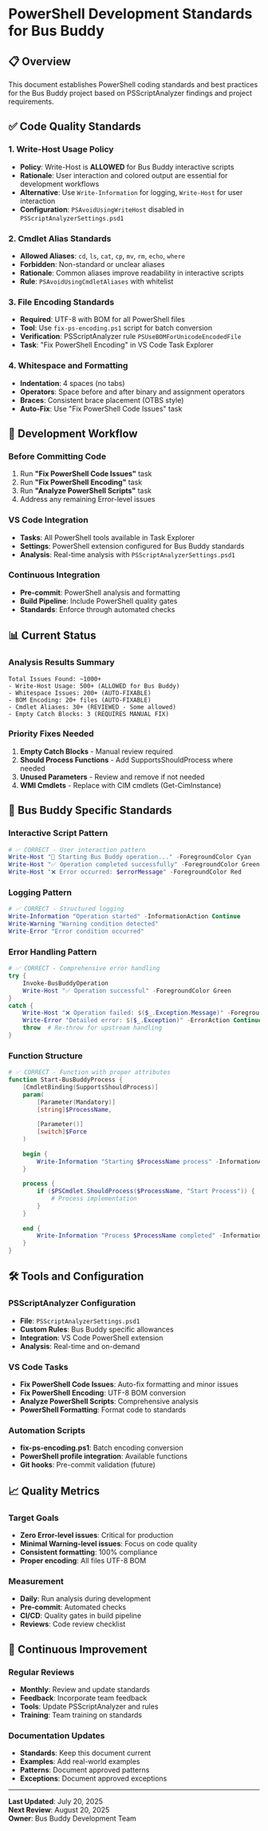 # PowerShell Development Standards for Bus Buddy

## 📋 **Overview**
This document establishes PowerShell coding standards and best practices for the Bus Buddy project based on PSScriptAnalyzer findings and project requirements.

## ✅ **Code Quality Standards**

### **1. Write-Host Usage Policy**
- **Policy**: Write-Host is **ALLOWED** for Bus Buddy interactive scripts
- **Rationale**: User interaction and colored output are essential for development workflows
- **Alternative**: Use `Write-Information` for logging, `Write-Host` for user interaction
- **Configuration**: `PSAvoidUsingWriteHost` disabled in `PSScriptAnalyzerSettings.psd1`

### **2. Cmdlet Alias Standards**
- **Allowed Aliases**: `cd`, `ls`, `cat`, `cp`, `mv`, `rm`, `echo`, `where`
- **Forbidden**: Non-standard or unclear aliases
- **Rationale**: Common aliases improve readability in interactive scripts
- **Rule**: `PSAvoidUsingCmdletAliases` with whitelist

### **3. File Encoding Standards**
- **Required**: UTF-8 with BOM for all PowerShell files
- **Tool**: Use `fix-ps-encoding.ps1` script for batch conversion
- **Verification**: PSScriptAnalyzer rule `PSUseBOMForUnicodeEncodedFile`
- **Task**: "Fix PowerShell Encoding" in VS Code Task Explorer

### **4. Whitespace and Formatting**
- **Indentation**: 4 spaces (no tabs)
- **Operators**: Space before and after binary and assignment operators
- **Braces**: Consistent brace placement (OTBS style)
- **Auto-Fix**: Use "Fix PowerShell Code Issues" task

## 🔧 **Development Workflow**

### **Before Committing Code**
1. Run **"Fix PowerShell Code Issues"** task
2. Run **"Fix PowerShell Encoding"** task  
3. Run **"Analyze PowerShell Scripts"** task
4. Address any remaining Error-level issues

### **VS Code Integration**
- **Tasks**: All PowerShell tools available in Task Explorer
- **Settings**: PowerShell extension configured for Bus Buddy standards
- **Analysis**: Real-time analysis with `PSScriptAnalyzerSettings.psd1`

### **Continuous Integration**
- **Pre-commit**: PowerShell analysis and formatting
- **Build Pipeline**: Include PowerShell quality gates
- **Standards**: Enforce through automated checks

## 📊 **Current Status**

### **Analysis Results Summary**
```
Total Issues Found: ~1000+
- Write-Host Usage: 500+ (ALLOWED for Bus Buddy)
- Whitespace Issues: 200+ (AUTO-FIXABLE)
- BOM Encoding: 20+ files (AUTO-FIXABLE)
- Cmdlet Aliases: 30+ (REVIEWED - Some allowed)
- Empty Catch Blocks: 3 (REQUIRES MANUAL FIX)
```

### **Priority Fixes Needed**
1. **Empty Catch Blocks** - Manual review required
2. **Should Process Functions** - Add SupportsShouldProcess where needed
3. **Unused Parameters** - Review and remove if not needed
4. **WMI Cmdlets** - Replace with CIM cmdlets (Get-CimInstance)

## 🎯 **Bus Buddy Specific Standards**

### **Interactive Script Pattern**
```powershell
# ✅ CORRECT - User interaction pattern
Write-Host "🚌 Starting Bus Buddy operation..." -ForegroundColor Cyan
Write-Host "✅ Operation completed successfully" -ForegroundColor Green
Write-Host "❌ Error occurred: $errorMessage" -ForegroundColor Red
```

### **Logging Pattern**  
```powershell
# ✅ CORRECT - Structured logging
Write-Information "Operation started" -InformationAction Continue
Write-Warning "Warning condition detected"
Write-Error "Error condition occurred"
```

### **Error Handling Pattern**
```powershell
# ✅ CORRECT - Comprehensive error handling
try {
    Invoke-BusBuddyOperation
    Write-Host "✅ Operation successful" -ForegroundColor Green
}
catch {
    Write-Host "❌ Operation failed: $($_.Exception.Message)" -ForegroundColor Red
    Write-Error "Detailed error: $($_.Exception)" -ErrorAction Continue
    throw  # Re-throw for upstream handling
}
```

### **Function Structure**
```powershell
# ✅ CORRECT - Function with proper attributes
function Start-BusBuddyProcess {
    [CmdletBinding(SupportsShouldProcess)]
    param(
        [Parameter(Mandatory)]
        [string]$ProcessName,
        
        [Parameter()]
        [switch]$Force
    )
    
    begin {
        Write-Information "Starting $ProcessName process" -InformationAction Continue
    }
    
    process {
        if ($PSCmdlet.ShouldProcess($ProcessName, "Start Process")) {
            # Process implementation
        }
    }
    
    end {
        Write-Information "Process $ProcessName completed" -InformationAction Continue
    }
}
```

## 🛠️ **Tools and Configuration**

### **PSScriptAnalyzer Configuration**
- **File**: `PSScriptAnalyzerSettings.psd1`
- **Custom Rules**: Bus Buddy specific allowances
- **Integration**: VS Code PowerShell extension
- **Analysis**: Real-time and on-demand

### **VS Code Tasks**
- **Fix PowerShell Code Issues**: Auto-fix formatting and minor issues
- **Fix PowerShell Encoding**: UTF-8 BOM conversion
- **Analyze PowerShell Scripts**: Comprehensive analysis
- **PowerShell Formatting**: Format code to standards

### **Automation Scripts**
- **fix-ps-encoding.ps1**: Batch encoding conversion
- **PowerShell profile integration**: Available functions
- **Git hooks**: Pre-commit validation (future)

## 📈 **Quality Metrics**

### **Target Goals**
- **Zero Error-level issues**: Critical for production
- **Minimal Warning-level issues**: Focus on code quality
- **Consistent formatting**: 100% compliance
- **Proper encoding**: All files UTF-8 BOM

### **Measurement**
- **Daily**: Run analysis during development
- **Pre-commit**: Automated checks
- **CI/CD**: Quality gates in build pipeline
- **Reviews**: Code review checklist

## 🔄 **Continuous Improvement**

### **Regular Reviews**
- **Monthly**: Review and update standards
- **Feedback**: Incorporate team feedback
- **Tools**: Update PSScriptAnalyzer and rules
- **Training**: Team training on standards

### **Documentation Updates**
- **Standards**: Keep this document current
- **Examples**: Add real-world examples
- **Patterns**: Document approved patterns
- **Exceptions**: Document approved exceptions

---

**Last Updated**: July 20, 2025  
**Next Review**: August 20, 2025  
**Owner**: Bus Buddy Development Team
